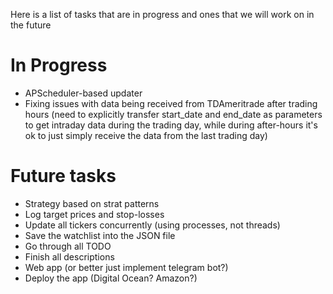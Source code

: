 Here is a list of tasks that are in progress and ones that we will work on in the future

# In Progress
* APScheduler-based updater
* Fixing issues with data being received from TDAmeritrade after trading hours (need to explicitly transfer start_date and end_date as parameters to get intraday data during the trading day, while during after-hours it's ok to just simply receive the data from the last trading day)


# Future tasks
* Strategy based on strat patterns
* Log target prices and stop-losses
* Update all tickers concurrently (using processes, not threads)
* Save the watchlist into the JSON file
* Go through all TODO
* Finish all descriptions
* Web app (or better just implement telegram bot?)
* Deploy the app (Digital Ocean? Amazon?)
